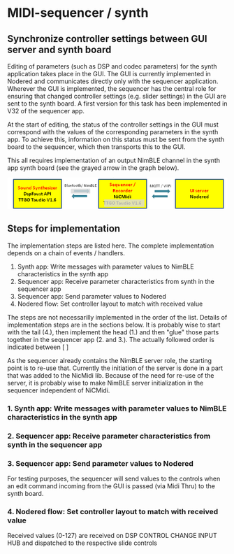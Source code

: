 # MIDI-sequencer / synth

## Synchronize controller settings between GUI server and synth board

Editing of parameters (such as DSP and codec parameters) for the synth application takes place in the GUI. The GUI is currently implemented in Nodered and communicates directly only with the sequencer application. Wherever the GUI is implemented, the sequencer has the central role for ensuring that changed controller settings (e.g. slider settings) in the GUI are sent to the synth board. A first version for this task has been implemented in V32 of the sequencer app.

At the start of editing, the status of the controller settings in the GUI must correspond with the values of the corresponding parameters in the synth app. To achieve this, information on this status must be sent from the synth board to the sequencer, which then transports this to the GUI.

This all requires implementation of an output NimBLE channel in the synth app synth board (see the grayed arrow in the graph below).


![Architecture](https://github.com/goofy2k/MIDI-sequencer/blob/main/resources/architecture%20graphics%202.png)  


## Steps for implementation

The implementation steps are listed here. The complete implementation depends on a chain of events / handlers. 

1. Synth app: Write messages with parameter values to NimBLE characteristics in the synth app
2. Sequencer app: Receive parameter characteristics from synth in the sequencer app
3. Sequencer app: Send parameter values to Nodered
4. Nodered flow: Set controller layout to match with received value

The steps are not necessarilly implemented in the order of the list. Details of implementation steps are in the sections below. It is probably wise to start with the tail (4.), then implement the head (1.) and then "glue" those parts together in the sequencer app (2. and 3.).  The actually followed order is indicated between [  ]

As the sequencer already contains the NimBLE server role, the starting point is to re-use that. Currently the initiation of the server is done in a part that was added to the NicMidi lib. Because of the need for re-use of the server, it is probably wise to make NimBLE server initialization in the sequencer independent of NiCMidi. 



### 1. Synth app: Write messages with parameter values to NimBLE characteristics in the synth app

### 2. Sequencer app: Receive parameter characteristics from synth in the sequencer app

### 3. Sequencer app: Send parameter values to Nodered

For testing purposes, the sequencer will send values to the controls when an edit command incoming from the GUI is passed (via Midi Thru) to the synth board.

### 4. Nodered flow: Set controller layout to match with received value

Received values (0-127) are received on DSP CONTROL CHANGE INPUT HUB and dispatched to the respective slide controls
